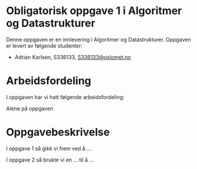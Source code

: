 # Obligatorisk oppgave 1 i Algoritmer og Datastrukturer

Denne oppgaven er en innlevering i Algoritmer og Datastrukturer. 
Oppgaven er levert av følgende studenter:
* Adrian Karlsen, S336133, S336133@oslomet.no

# Arbeidsfordeling

I oppgaven har vi hatt følgende arbeidsfordeling:

Alene på oppgaven

# Oppgavebeskrivelse

I oppgave 1 så gikk vi frem ved å ...

I oppgave 2 så brukte vi en ... til å ...
